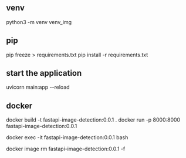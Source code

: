 ## venv
python3 -m venv venv_img

## pip
pip freeze > requirements.txt
pip install -r requirements.txt

## start the application
uvicorn main:app --reload

## docker
docker build -t fastapi-image-detection:0.0.1 .
docker run -p 8000:8000 fastapi-image-detection:0.0.1

docker exec -it fastapi-image-detection:0.0.1 bash

docker image rm fastapi-image-detection:0.0.1 -f
